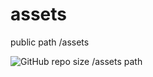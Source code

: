 # assets
public path /assets

![GitHub repo size](https://img.shields.io/github/repo-size/dimaslanjaka/assets?color=red&style=flat-square) /assets path
